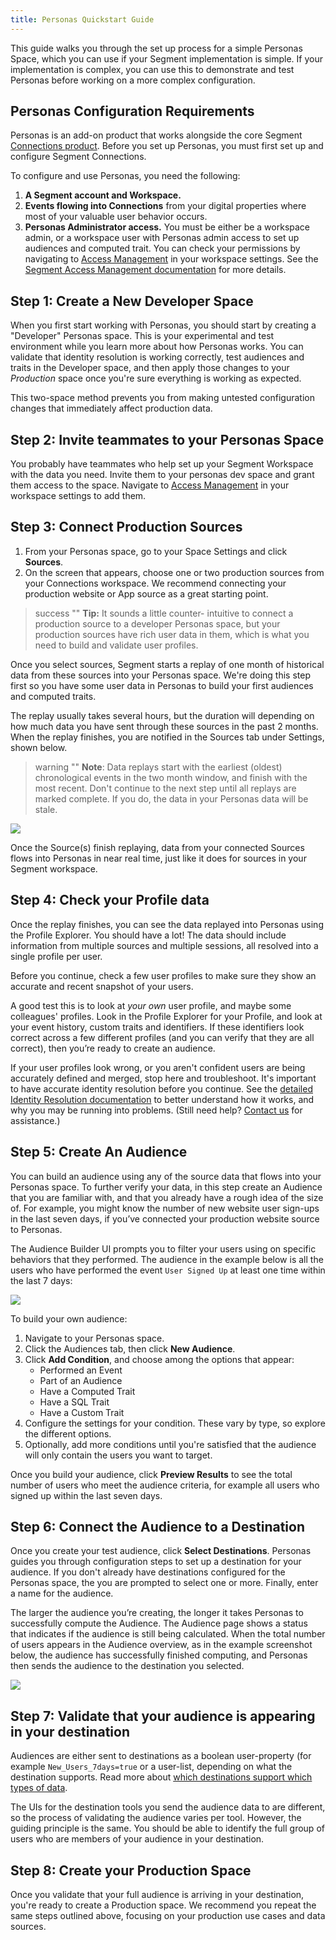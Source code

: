 ```yaml
---
title: Personas Quickstart Guide
---
```





This guide walks you through the set up process for a simple Personas Space, which you can use if your Segment implementation is simple. If your implementation is complex, you can use this to demonstrate and test Personas before working on a more complex configuration.

## Personas Configuration Requirements

Personas is an add-on product that works alongside the core Segment [Connections product](/docs/connections/). Before you set up Personas, you must first set up and configure Segment Connections.

To configure and use Personas, you need the following:

1. **A Segment account and Workspace.**
2. **Events flowing into Connections** from your digital properties where most of your valuable user behavior occurs.
3. **Personas Administrator access.** You must be either be a workspace admin, or a workspace user with Personas admin access to set up audiences and computed trait. You can check your permissions by navigating to [Access Management](https://app.segment.com/goto-my-workspace/settings/access-management) in your workspace settings. See the [Segment Access Management documentation](/docs/segment-app/iam/) for more details.


## Step 1: Create a New Developer Space

When you first start working with Personas, you should start by creating a "Developer" Personas space. This is your experimental and test environment while you learn more about how Personas works. You can validate that identity resolution is working correctly, test audiences and traits in the Developer space, and then apply those changes to your *Production* space once you're sure everything is working as expected.

This two-space method prevents you from making untested configuration changes that immediately affect production data.

<!-- TODO: I can't see this in any of the spaces I'm an admin in
To create a Personas space:
1. In your Segment workspace, click **Personas** from the left-navigation.
2.  -->

## Step 2: Invite teammates to your Personas Space

You probably have teammates who help set up your Segment Workspace with the data you need. Invite them to your personas dev space and grant them access to the space. Navigate to [Access Management](https://app.segment.com/goto-my-workspace/settings/access-management) in your workspace settings to add them.

<!-- TODO: actually add steps here -->

## Step 3: Connect Production Sources

1. From your Personas space, go to your Space Settings and click **Sources**.
2. On the screen that appears, choose one or two production sources from your Connections workspace.
   We recommend connecting your production website or App source as a great starting point.

> success ""
> **Tip:** It sounds a little counter- intuitive to connect a production source to a developer Personas space, but your production sources have rich user data in them, which is what you need to build and validate user profiles.

Once you select sources, Segment starts a replay of one month of historical data from these sources into your Personas space. We're doing this step first so you have some user data in Personas to build your first audiences and computed traits.

The replay usually takes several hours, but the duration will depending on how much data you have sent through these sources in the past 2 months. When the replay finishes, you are notified in the Sources tab under Settings, shown below.

> warning ""
> **Note**: Data replays start with the earliest (oldest) chronological events in the two month window, and finish with the most recent. Don't continue to the next step until all replays are marked complete. If you do, the data in your Personas data will be stale.

![](images/pers-qs-sources.png)

Once the Source(s) finish replaying, data from your connected Sources flows into Personas in near real time, just like it does for sources in your Segment workspace.


## Step 4: Check your Profile data

Once the replay finishes, you can see the data replayed into Personas using the Profile Explorer. You should have a lot! The data should include information from multiple sources and multiple sessions, all resolved into a single profile per user.

Before you continue, check a few user profiles to make sure they show an accurate and recent snapshot of your users.

A good test this is to look at _your own_ user profile, and maybe some colleagues' profiles. Look in the Profile Explorer for your Profile, and look at your event history, custom traits and identifiers. If these identifiers look correct across a few different profiles (and you can verify that they are all correct), then you’re ready to create an audience.

If your user profiles look wrong, or you aren't confident users are being accurately defined and merged, stop here and troubleshoot. It's important to have accurate identity resolution before you continue. See the [detailed Identity Resolution documentation](/docs/personas/identity-resolution/) to better understand how it works, and why you may be running into problems. (Still need help? [Contact us](https://segment.com/help/contact/) for assistance.)

## Step 5: Create An Audience

You can build an audience using any of the source data that flows into your Personas space. To further verify your data, in this step create an Audience that you are familiar with, and that you already have a rough idea of the size of. For example, you might know the number of new website user sign-ups in the last seven days, if you’ve connected your production website source to Personas.

The Audience Builder UI prompts you to filter your users using on specific behaviors that they performed. The audience in the example below is all the users who have performed the event `User Signed Up` at least one time within the last 7 days:

![](images/pers-qs-config_audience.png)

To build your own audience:
1. Navigate to your Personas space.
2. Click the Audiences tab, then click **New Audience**.
3. Click **Add Condition**, and choose among the options that appear:
   - Performed an Event
   - Part of an Audience
   - Have a Computed Trait
   - Have a SQL Trait
   - Have a Custom Trait
4. Configure the settings for your condition. These vary by type, so explore the different options.
5. Optionally, add more conditions until you're satisfied that the audience will only contain the users you want to target.

Once you build your audience, click **Preview Results** to see the total number of users who meet the audience criteria, for example all users who signed up within the last seven days.


## Step 6:  Connect the Audience to a Destination

Once you create your test audience, click **Select Destinations**. Personas guides you through configuration steps to set up a destination for your audience. If you don't already have destinations configured for the Personas space, the you are prompted to select one or more. Finally, enter a name for the audience.

The larger the audience you’re creating, the longer it takes Personas to successfully compute the Audience. The Audience page shows a status that indicates if the audience is still being calculated. When the total number of users appears in the Audience overview, as in the example screenshot below, the audience has successfully finished computing, and Personas then sends the audience to the destination you selected.


![](images/pers-qs-audience_dests.png)


## Step 7: Validate that your audience is appearing in your destination

Audiences are either sent to destinations as a boolean user-property (for example `New_Users_7days=true` or a user-list, depending on what the destination supports. Read more about [which destinations support which types of data](/docs/personas/using-personas-data/#personas-compatible-destinations-event-type).

The UIs for the destination tools you send the audience data to are different, so the process of validating the audience varies per tool. However, the guiding principle is the same. You should be able to identify the full group of users who are members of your audience in your destination.

## Step 8: Create your Production Space

Once you validate that your full audience is arriving in your destination, you're ready to create a Production space. We recommend you repeat the same steps outlined above, focusing on your production use cases and data sources.
